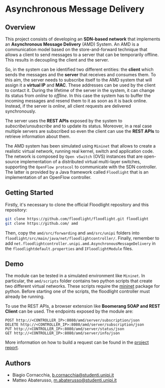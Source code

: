 # Asynchronous Message Delivery

## Overview

This project consists of developing an **SDN-based network** that implements an **Asynchronous Message Delivery** (AMD) System. An AMD is a communication model
based on the store-and-forward technique that allows a client to send messages to a server
that can be temporarily offline. This results in decoupling the client and the server.

So, in the system can be identified two different entities: the **client** which sends the
messages and the **server** that receives and consumes them. To this aim, the server needs
to subscribe itself to the AMD system that will assign it a **virtual IP** and **MAC**. These
addresses can be used by the client to contact it. During the lifetime of the server in the
system, it can change its status from *online* to *offline*. In this case the system has to
buffer the incoming messages and resend them to it as soon as it is back online. Instead,
if the server is *online*, all client requests are delivered synchronously.

The server uses the **REST APIs** exposed by the system to *subscribe*/*unsubscribe* and
to update its status. Moreover, in a real case multiple servers are subscribed so even the
client can use the **REST APIs** to retrieve information about them.

The AMD system has been simulated using `Mininet` that allows to create a realistic virtual network, running real kernel, switch and application code. The network is composed
by `Open vSwitch` (OVS) instances that are open-source implementation of a distributed
virtual multi-layer switches, supporting the `OpenFlow protocol` to communicate with
the SDN controller. The latter is provided by a Java framework called `Floodlight` that
is an implementation of an OpenFlow controller.

## Getting Started

Firstly, it's necessary to clone the official Floodlight repository and this repository:

```bash
git clone https://github.com/floodlight/floodlight.git floodlight
git clone https://github.com/ amd
```

Then, copy the `amd/src/forwarding` and `amd/src/unipi` folders into `floodlight/src/main/java/net/floodlightcontroller/`. Finally, remember to add `net.floodlightcontroller.unipi.amd.AsynchronousMessageDelivery` in the `floodlightdefault.properties` and `IFloodlightModule` files. 

## Demo

The module can be tested in a simulated environment like `Mininet`. In particular, the `amd/scripts` folder contains two python scripts that create two different virtual networks. These scripts require the [mininet](https://mininet.org/api/annotated.html) package for python. Before starting one of the scripts, the floodlight controller must already be running.

To use the REST APIs, a browser extension like **Boomerang SOAP and REST Client** can be used. The endpoints exposed by the module are:

```http
POST http://<CONTROLLER_IP>:8080/amd/server/subscription/json
DELETE http://<CONTROLLER_IP>:8080/amd/server/subscription/json
PUT http://<CONTROLLER_IP>:8080/amd/server/status/json
GET http://<CONTROLLER_IP>:8080/amd/server/info/json
```

More information on how to build a request can be found in the [project report](docs/AMD%20-%20Report.pdf).

## Authors

* Biagio Cornacchia, b.cornacchia@studenti.unipi.it
* Matteo Abaterusso, m.abaterusso@studenti.unipi.it